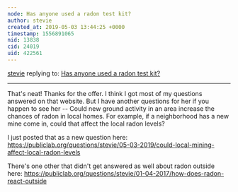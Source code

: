```yaml
---
node: Has anyone used a radon test kit? 
author: stevie
created_at: 2019-05-03 13:44:25 +0000
timestamp: 1556891065
nid: 13838
cid: 24019
uid: 422561
---
```




[stevie](../profile/stevie) replying to: [Has anyone used a radon test kit? ](../notes/stevie/01-04-2017/has-anyone-used-a-radon-test-kit)

----
That's neat! Thanks for the offer. I think I got most of my questions answered on that website. But I have another questions for her if you happen to see her -- Could new ground activity in an area increase the chances of radon in local homes. For example, if a neighborhood has a new mine come in, could that affect the local radon levels? 

I just posted that as a new question here: https://publiclab.org/questions/stevie/05-03-2019/could-local-mining-affect-local-radon-levels

There's one other that didn't get answered as well about radon outside here: https://publiclab.org/questions/stevie/01-04-2017/how-does-radon-react-outside